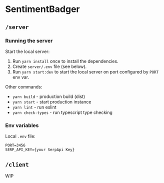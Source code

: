 # SentimentBadger

## `/server`

### Running the server

Start the local server:

1. Run `yarn install` once to install the dependencies.
2. Create `server/.env` file (see below).
3. Run `yarn start:dev` to start the local server on port configured by `PORT` env var.

Other commands:

- `yarn build` - production build (dist)
- `yarn start` - start production instance
- `yarn lint` - run eslint
- `yarn check-types` - run typescript type checking

### Env variables

Local `.env` file:

```
PORT=3456
SERP_API_KEY={your SerpApi Key}
```

## `/client`

WIP
